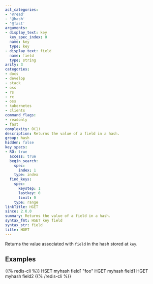 ```yaml
---
acl_categories:
- '@read'
- '@hash'
- '@fast'
arguments:
- display_text: key
  key_spec_index: 0
  name: key
  type: key
- display_text: field
  name: field
  type: string
arity: 3
categories:
- docs
- develop
- stack
- oss
- rs
- rc
- oss
- kubernetes
- clients
command_flags:
- readonly
- fast
complexity: O(1)
description: Returns the value of a field in a hash.
group: hash
hidden: false
key_specs:
- RO: true
  access: true
  begin_search:
    spec:
      index: 1
    type: index
  find_keys:
    spec:
      keystep: 1
      lastkey: 0
      limit: 0
    type: range
linkTitle: HGET
since: 2.0.0
summary: Returns the value of a field in a hash.
syntax_fmt: HGET key field
syntax_str: field
title: HGET
---
```

Returns the value associated with `field` in the hash stored at `key`.

## Examples

{{% redis-cli %}}
HSET myhash field1 "foo"
HGET myhash field1
HGET myhash field2
{{% /redis-cli %}}


